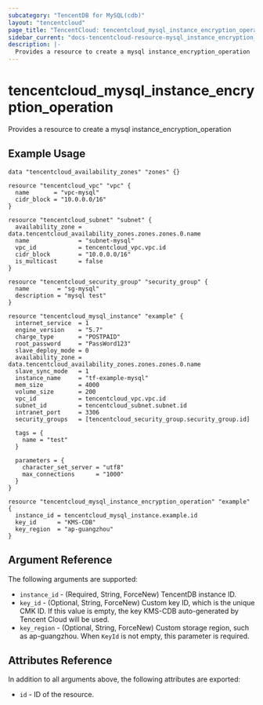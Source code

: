 ```yaml
---
subcategory: "TencentDB for MySQL(cdb)"
layout: "tencentcloud"
page_title: "TencentCloud: tencentcloud_mysql_instance_encryption_operation"
sidebar_current: "docs-tencentcloud-resource-mysql_instance_encryption_operation"
description: |-
  Provides a resource to create a mysql instance_encryption_operation
---
```


# tencentcloud_mysql_instance_encryption_operation

Provides a resource to create a mysql instance_encryption_operation

## Example Usage

```hcl
data "tencentcloud_availability_zones" "zones" {}

resource "tencentcloud_vpc" "vpc" {
  name       = "vpc-mysql"
  cidr_block = "10.0.0.0/16"
}

resource "tencentcloud_subnet" "subnet" {
  availability_zone = data.tencentcloud_availability_zones.zones.zones.0.name
  name              = "subnet-mysql"
  vpc_id            = tencentcloud_vpc.vpc.id
  cidr_block        = "10.0.0.0/16"
  is_multicast      = false
}

resource "tencentcloud_security_group" "security_group" {
  name        = "sg-mysql"
  description = "mysql test"
}

resource "tencentcloud_mysql_instance" "example" {
  internet_service  = 1
  engine_version    = "5.7"
  charge_type       = "POSTPAID"
  root_password     = "PassWord123"
  slave_deploy_mode = 0
  availability_zone = data.tencentcloud_availability_zones.zones.zones.0.name
  slave_sync_mode   = 1
  instance_name     = "tf-example-mysql"
  mem_size          = 4000
  volume_size       = 200
  vpc_id            = tencentcloud_vpc.vpc.id
  subnet_id         = tencentcloud_subnet.subnet.id
  intranet_port     = 3306
  security_groups   = [tencentcloud_security_group.security_group.id]

  tags = {
    name = "test"
  }

  parameters = {
    character_set_server = "utf8"
    max_connections      = "1000"
  }
}

resource "tencentcloud_mysql_instance_encryption_operation" "example" {
  instance_id = tencentcloud_mysql_instance.example.id
  key_id      = "KMS-CDB"
  key_region  = "ap-guangzhou"
}
```

## Argument Reference

The following arguments are supported:

* `instance_id` - (Required, String, ForceNew) TencentDB instance ID.
* `key_id` - (Optional, String, ForceNew) Custom key ID, which is the unique CMK ID. If this value is empty, the key KMS-CDB auto-generated by Tencent Cloud will be used.
* `key_region` - (Optional, String, ForceNew) Custom storage region, such as ap-guangzhou. When `KeyId` is not empty, this parameter is required.

## Attributes Reference

In addition to all arguments above, the following attributes are exported:

* `id` - ID of the resource.



